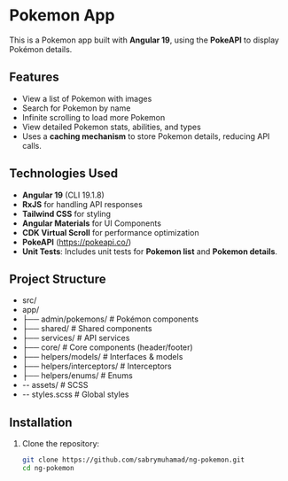 # Pokemon App

This is a Pokemon app built with **Angular 19**, using the **PokeAPI** to display Pokémon details.

## Features
- View a list of Pokemon with images
- Search for Pokemon by name
- Infinite scrolling to load more Pokemon
- View detailed Pokemon stats, abilities, and types
- Uses a **caching mechanism** to store Pokemon details, reducing API calls.


## Technologies Used
- **Angular 19** (CLI 19.1.8)
- **RxJS** for handling API responses
- **Tailwind CSS** for styling
- **Angular Materials** for UI Components
- **CDK Virtual Scroll** for performance optimization
- **PokeAPI** (https://pokeapi.co/)
- **Unit Tests**: Includes unit tests for **Pokemon list** and **Pokemon details**.

## Project Structure
- src/
- app/
-   ├── admin/pokemons/          # Pokémon components
-    ├── shared/                  # Shared components
-    ├── services/                # API services
-    ├── core/                    # Core components (header/footer)
-    ├── helpers/models/          # Interfaces & models
-    ├── helpers/interceptors/    # Interceptors
-    ├── helpers/enums/           # Enums
- -- assets/                      # SCSS
- -- styles.scss                  # Global styles


## Installation
1. Clone the repository:
   ```sh
   git clone https://github.com/sabrymuhamad/ng-pokemon.git
   cd ng-pokemon
